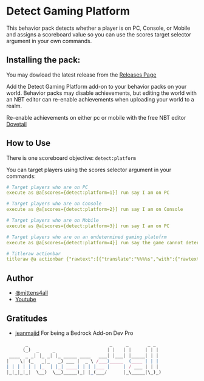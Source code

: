 # Detect Gaming Platform

This behavior pack detects whether a player is on PC, Console, or Mobile and assigns a scoreboard value so you can use the scores target selector argument in your own commands.

## Installing the pack:

You may dowload the latest release from the [Releases Page](https://github.com/mittens4all/Detect-Gaming-Platform/releases)

Add the Detect Gaming Platform add-on to your behavior packs on your world. Behavior packs may disable achievements, but editing the world with an NBT editor can re-enable achievements when uploading your world to a realm.

Re-enable achievements on either pc or mobile with the free NBT editor [Dovetail](https://github.com/Offroaders123/Dovetail)

## How to Use

There is one scoreboard objective:
`detect:platform`

You can target players using the scores selector argument in your commands:

```yaml
# Target players who are on PC
execute as @a[scores={detect:platform=1}] run say I am on PC
```

```yaml
# Target players who are on Console
execute as @a[scores={detect:platform=2}] run say I am on Console
```

```yaml
# Target players who are on Mobile
execute as @a[scores={detect:platform=3}] run say I am on PC
```

```yaml
# Target players who are on an undetermined gaming platofrm
execute as @a[scores={detect:platform=4}] run say the game cannot determine my gaming platform
```

```yaml
# Titleraw actionbar
titleraw @a actionbar {"rawtext":[{"translate":"%%%%s","with":{"rawtext":[{"score":{"name":"*","objective":"detect:platform"}}, {"text":"PC"}, {"text":"Console"}, {"text":"Mobile"}, {"text":"Undetermined"}]}}]}
```

## Author

- [@mittens4all](https://www.github.com/mittens4all)
- [Youtube](https://www.youtube.com/@mittens4all)

## Gratitudes

- [jeanmajid](https://github.com/jeanmajid) For being a Bedrock Add-on Dev Pro

```js
       _                              _     _       _ _  
      (_)  _     _                   | |   | |     | | | 
 ____  _ _| |_ _| |_ _____ ____   ___| |___| |_____| | | 
|    \| (_   _|_   _) ___ |  _ \ /___)_____  (____ | | | 
| | | | | | |_  | |_| ____| | | |___ |     | / ___ | | | 
|_|_|_|_|  \__)  \__)_____)_| |_(___/      |_\_____|\_)_)
                                                         
```